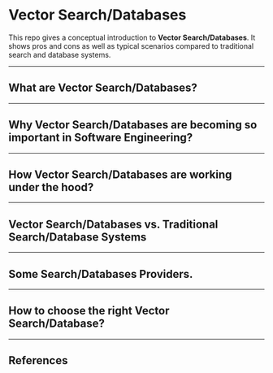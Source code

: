 # Vector Search/Databases
This repo gives a conceptual introduction to **Vector Search/Databases**. It shows pros and cons as well as typical scenarios compared to traditional search and database systems.

---

## What are Vector Search/Databases?

---

## Why Vector Search/Databases are becoming so important in Software Engineering?

---

## How Vector Search/Databases are working under the hood?

---

## Vector Search/Databases vs. Traditional Search/Database Systems

---

## Some Search/Databases Providers.

---

## How to choose the right Vector Search/Database?

---

## References